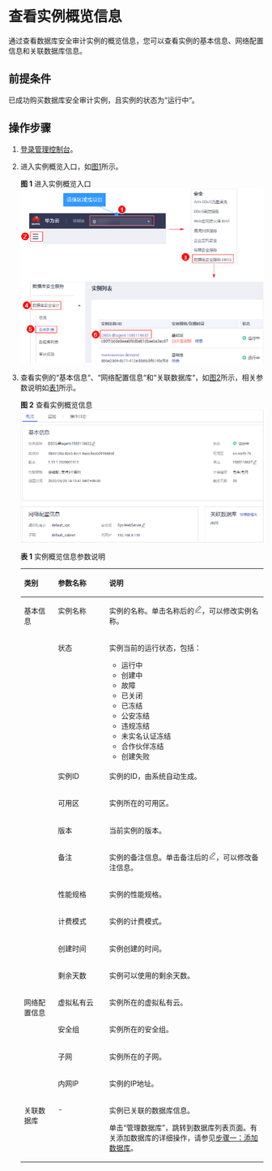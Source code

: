 # 查看实例概览信息<a name="dbss_01_0203"></a>

通过查看数据库安全审计实例的概览信息，您可以查看实例的基本信息、网络配置信息和关联数据库信息。

## 前提条件<a name="section441811405410"></a>

已成功购买数据库安全审计实例，且实例的状态为“运行中“。

## 操作步骤<a name="section1487733973810"></a>

1.  [登录管理控制台](https://console.huaweicloud.com/?locale=zh-cn)。
2.  进入实例概览入口，如[图1](#fig10560192191214)所示。

    **图 1**  进入实例概览入口<a name="fig10560192191214"></a>  
    ![](figures/进入实例概览入口.png "进入实例概览入口")

3.  查看实例的“基本信息“、“网络配置信息“和“关联数据库“，如[图2](#fig1428710201627)所示，相关参数说明如[表1](#table14411073418)所示。

    **图 2**  查看实例概览信息<a name="fig1428710201627"></a>  
    ![](figures/查看实例概览信息.png "查看实例概览信息")

    **表 1**  实例概览信息参数说明

    <a name="table14411073418"></a>
    <table><thead align="left"><tr id="row34121718410"><th class="cellrowborder" valign="top" width="13.94%" id="mcps1.2.4.1.1"><p id="p78651359943"><a name="p78651359943"></a><a name="p78651359943"></a>类别</p>
    </th>
    <th class="cellrowborder" valign="top" width="21.11%" id="mcps1.2.4.1.2"><p id="p174121771420"><a name="p174121771420"></a><a name="p174121771420"></a>参数名称</p>
    </th>
    <th class="cellrowborder" valign="top" width="64.95%" id="mcps1.2.4.1.3"><p id="p34121074410"><a name="p34121074410"></a><a name="p34121074410"></a>说明</p>
    </th>
    </tr>
    </thead>
    <tbody><tr id="row14412187544"><td class="cellrowborder" rowspan="10" valign="top" width="13.94%" headers="mcps1.2.4.1.1 "><p id="p15865185912410"><a name="p15865185912410"></a><a name="p15865185912410"></a>基本信息</p>
    </td>
    <td class="cellrowborder" valign="top" width="21.11%" headers="mcps1.2.4.1.2 "><p id="p15413177848"><a name="p15413177848"></a><a name="p15413177848"></a>实例名称</p>
    </td>
    <td class="cellrowborder" valign="top" width="64.95%" headers="mcps1.2.4.1.3 "><p id="p17413871046"><a name="p17413871046"></a><a name="p17413871046"></a>实例的名称。单击名称后的<a name="image10172145153916"></a><a name="image10172145153916"></a><span><img id="image10172145153916" src="figures/icon-editname.png"></span>，可以修改实例名称。</p>
    </td>
    </tr>
    <tr id="row10413771344"><td class="cellrowborder" valign="top" headers="mcps1.2.4.1.1 "><p id="p541314716414"><a name="p541314716414"></a><a name="p541314716414"></a>状态</p>
    </td>
    <td class="cellrowborder" valign="top" headers="mcps1.2.4.1.2 "><p id="p14413771042"><a name="p14413771042"></a><a name="p14413771042"></a>实例当前的运行状态，包括：</p>
    <a name="ul44136710415"></a><a name="ul44136710415"></a><ul id="ul44136710415"><li>运行中</li><li>创建中</li><li>故障</li><li>已关闭</li><li>已冻结</li><li>公安冻结</li><li>违规冻结</li><li>未实名认证冻结</li><li>合作伙伴冻结</li><li>创建失败</li></ul>
    </td>
    </tr>
    <tr id="row14370128162"><td class="cellrowborder" valign="top" headers="mcps1.2.4.1.1 "><p id="p1989117171562"><a name="p1989117171562"></a><a name="p1989117171562"></a>实例ID</p>
    </td>
    <td class="cellrowborder" valign="top" headers="mcps1.2.4.1.2 "><p id="p15892191715617"><a name="p15892191715617"></a><a name="p15892191715617"></a>实例的ID，由系统自动生成。</p>
    </td>
    </tr>
    <tr id="row74131171248"><td class="cellrowborder" valign="top" headers="mcps1.2.4.1.1 "><p id="p9413167645"><a name="p9413167645"></a><a name="p9413167645"></a>可用区</p>
    </td>
    <td class="cellrowborder" valign="top" headers="mcps1.2.4.1.2 "><p id="p0413372417"><a name="p0413372417"></a><a name="p0413372417"></a>实例所在的可用区。</p>
    </td>
    </tr>
    <tr id="row24133713419"><td class="cellrowborder" valign="top" headers="mcps1.2.4.1.1 "><p id="p14393137361"><a name="p14393137361"></a><a name="p14393137361"></a>版本</p>
    </td>
    <td class="cellrowborder" valign="top" headers="mcps1.2.4.1.2 "><p id="p13936371466"><a name="p13936371466"></a><a name="p13936371466"></a>当前实例的版本。</p>
    </td>
    </tr>
    <tr id="row154135714413"><td class="cellrowborder" valign="top" headers="mcps1.2.4.1.1 "><p id="p104131579413"><a name="p104131579413"></a><a name="p104131579413"></a>备注</p>
    </td>
    <td class="cellrowborder" valign="top" headers="mcps1.2.4.1.2 "><p id="p64131575419"><a name="p64131575419"></a><a name="p64131575419"></a>实例的备注信息。单击备注后的<a name="image1374282110407"></a><a name="image1374282110407"></a><span><img id="image1374282110407" src="figures/icon-editname.png"></span>，可以修改备注信息。</p>
    </td>
    </tr>
    <tr id="row2414117842"><td class="cellrowborder" valign="top" headers="mcps1.2.4.1.1 "><p id="p4414271344"><a name="p4414271344"></a><a name="p4414271344"></a>性能规格</p>
    </td>
    <td class="cellrowborder" valign="top" headers="mcps1.2.4.1.2 "><p id="p641437643"><a name="p641437643"></a><a name="p641437643"></a>实例的性能规格。</p>
    </td>
    </tr>
    <tr id="row64141771244"><td class="cellrowborder" valign="top" headers="mcps1.2.4.1.1 "><p id="p941413714418"><a name="p941413714418"></a><a name="p941413714418"></a>计费模式</p>
    </td>
    <td class="cellrowborder" valign="top" headers="mcps1.2.4.1.2 "><p id="p154142713419"><a name="p154142713419"></a><a name="p154142713419"></a>实例的计费模式。</p>
    </td>
    </tr>
    <tr id="row16414107645"><td class="cellrowborder" valign="top" headers="mcps1.2.4.1.1 "><p id="p64141175415"><a name="p64141175415"></a><a name="p64141175415"></a>创建时间</p>
    </td>
    <td class="cellrowborder" valign="top" headers="mcps1.2.4.1.2 "><p id="p15414171947"><a name="p15414171947"></a><a name="p15414171947"></a>实例创建的时间。</p>
    </td>
    </tr>
    <tr id="row74141871446"><td class="cellrowborder" valign="top" headers="mcps1.2.4.1.1 "><p id="p1341477449"><a name="p1341477449"></a><a name="p1341477449"></a>剩余天数</p>
    </td>
    <td class="cellrowborder" valign="top" headers="mcps1.2.4.1.2 "><p id="p114141172419"><a name="p114141172419"></a><a name="p114141172419"></a>实例可以使用的剩余天数。</p>
    </td>
    </tr>
    <tr id="row1241411718417"><td class="cellrowborder" rowspan="4" valign="top" width="13.94%" headers="mcps1.2.4.1.1 "><p id="p12866145916410"><a name="p12866145916410"></a><a name="p12866145916410"></a>网络配置信息</p>
    </td>
    <td class="cellrowborder" valign="top" width="21.11%" headers="mcps1.2.4.1.2 "><p id="p3414870410"><a name="p3414870410"></a><a name="p3414870410"></a>虚拟私有云</p>
    </td>
    <td class="cellrowborder" valign="top" width="64.95%" headers="mcps1.2.4.1.3 "><p id="p154141379414"><a name="p154141379414"></a><a name="p154141379414"></a>实例所在的虚拟私有云。</p>
    </td>
    </tr>
    <tr id="row13414277418"><td class="cellrowborder" valign="top" headers="mcps1.2.4.1.1 "><p id="p204141771243"><a name="p204141771243"></a><a name="p204141771243"></a>安全组</p>
    </td>
    <td class="cellrowborder" valign="top" headers="mcps1.2.4.1.2 "><p id="p174159713419"><a name="p174159713419"></a><a name="p174159713419"></a>实例所在的安全组。</p>
    </td>
    </tr>
    <tr id="row164151876410"><td class="cellrowborder" valign="top" headers="mcps1.2.4.1.1 "><p id="p14415371146"><a name="p14415371146"></a><a name="p14415371146"></a>子网</p>
    </td>
    <td class="cellrowborder" valign="top" headers="mcps1.2.4.1.2 "><p id="p941519710418"><a name="p941519710418"></a><a name="p941519710418"></a>实例所在的子网。</p>
    </td>
    </tr>
    <tr id="row17415771441"><td class="cellrowborder" valign="top" headers="mcps1.2.4.1.1 "><p id="p14415197248"><a name="p14415197248"></a><a name="p14415197248"></a>内网IP</p>
    </td>
    <td class="cellrowborder" valign="top" headers="mcps1.2.4.1.2 "><p id="p13415771413"><a name="p13415771413"></a><a name="p13415771413"></a>实例的IP地址。</p>
    </td>
    </tr>
    <tr id="row1013904414819"><td class="cellrowborder" valign="top" width="13.94%" headers="mcps1.2.4.1.1 "><p id="p513910441682"><a name="p513910441682"></a><a name="p513910441682"></a>关联数据库</p>
    </td>
    <td class="cellrowborder" valign="top" width="21.11%" headers="mcps1.2.4.1.2 "><p id="p121403441986"><a name="p121403441986"></a><a name="p121403441986"></a>-</p>
    </td>
    <td class="cellrowborder" valign="top" width="64.95%" headers="mcps1.2.4.1.3 "><p id="p124414215117"><a name="p124414215117"></a><a name="p124414215117"></a>实例已关联的数据库信息。</p>
    <p id="p131401444486"><a name="p131401444486"></a><a name="p131401444486"></a>单击<span class="uicontrol" id="uicontrol177221754398"><a name="uicontrol177221754398"></a><a name="uicontrol177221754398"></a>“管理数据库”</span>，跳转到数据库列表页面。有关添加数据库的详细操作，请参见<a href="步骤一-添加数据库.md">步骤一：添加数据库</a>。</p>
    </td>
    </tr>
    </tbody>
    </table>


